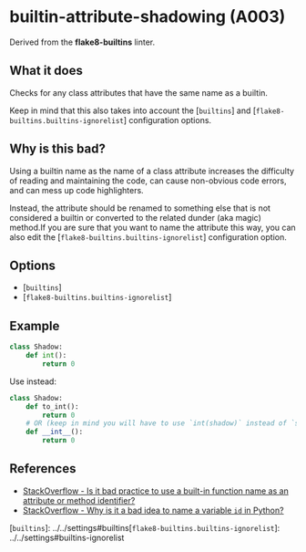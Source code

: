 # builtin-attribute-shadowing (A003)

Derived from the **flake8-builtins** linter.

## What it does
Checks for any class attributes that have the same name as a builtin.

Keep in mind that this also takes into account the [`builtins`] and
[`flake8-builtins.builtins-ignorelist`] configuration options.

## Why is this bad?
Using a builtin name as the name of a class attribute increases
the difficulty of reading and maintaining the code, can cause
non-obvious code errors, and can mess up code highlighters.

Instead, the attribute should be renamed to something else
that is not considered a builtin or converted to the related dunder
(aka magic) method.If you are sure that you want to name the attribute
this way, you can also edit the [`flake8-builtins.builtins-ignorelist`] configuration option.

## Options

* [`builtins`]
* [`flake8-builtins.builtins-ignorelist`]

## Example
```python
class Shadow:
    def int():
        return 0
```

Use instead:
```python
class Shadow:
    def to_int():
        return 0
    # OR (keep in mind you will have to use `int(shadow)` instead of `shadow.int()`)
    def __int__():
        return 0
```

## References
- [StackOverflow - Is it bad practice to use a built-in function name as an attribute or method identifier?](https://stackoverflow.com/questions/9109333/is-it-bad-practice-to-use-a-built-in-function-name-as-an-attribute-or-method-ide)
- [StackOverflow - Why is it a bad idea to name a variable `id` in Python?](https://stackoverflow.com/questions/77552/id-is-a-bad-variable-name-in-python)

[`builtins`]: ../../settings#builtins[`flake8-builtins.builtins-ignorelist`]: ../../settings#builtins-ignorelist